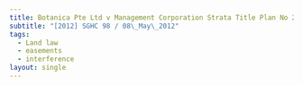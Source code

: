 ```yaml
---
title: Botanica Pte Ltd v Management Corporation Strata Title Plan No 2040
subtitle: "[2012] SGHC 98 / 08\_May\_2012"
tags:
  - Land law
  - easements
  - interference
layout: single
---
```


